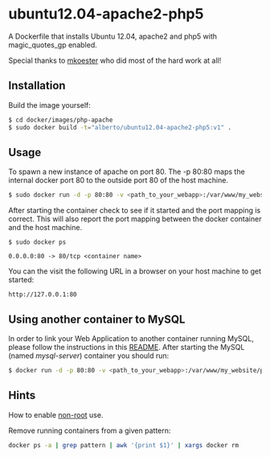 # ubuntu12.04-apache2-php5

A Dockerfile that installs Ubuntu 12.04, apache2 and php5 with magic\_quotes\_gp enabled.

Special thanks to [mkoester](https://github.com/mkoester/docker_ubuntu12.04_apache2_php5) who did most of the hard work at all!

## Installation

Build the image yourself:

```bash
$ cd docker/images/php-apache
$ sudo docker build -t="alberto/ubuntu12.04-apache2-php5:v1" .
```

## Usage

To spawn a new instance of apache on port 80.  The -p 80:80 maps the internal docker port 80 to the outside port 80 of the host machine.

```bash
$ sudo docker run -d -p 80:80 -v <path_to_your_webapp>:/var/www/my_website/public_html alberto/ubuntu12.04-apache2-php5:v1
```

After starting the container check to see if it started and the port mapping is correct.  This will also report the port mapping between the docker container and the host machine.

```
$ sudo docker ps

0.0.0.0:80 -> 80/tcp <container name>
```

You can the visit the following URL in a browser on your host machine to get started:

```
http://127.0.0.1:80
```

## Using another container to MySQL

In order to link your Web Application to another container running MySQL, please follow the instructions in this [README](../mysql/README.md).
After starting the MySQL (named *mysql-server*) container you should run:

```bash
$ docker run -d -p 80:80 -v <path_to_your_webapp>:/var/www/my_website/public_html --link mysql-server:mysql alberto/ubuntu12.04-apache2-php5:v1
```

## Hints

How to enable [non-root](https://docs.docker.com/installation/ubuntulinux/#create-a-docker-group) use.

Remove running containers from a given pattern:
```bash
docker ps -a | grep pattern | awk '{print $1}' | xargs docker rm
```
